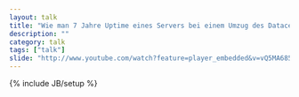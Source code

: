```yaml
---
layout: talk
title: "Wie man 7 Jahre Uptime eines Servers bei einem Umzug des Datacenters rettet."
description: ""
category: talk
tags: ["talk"]
slide: "http://www.youtube.com/watch?feature=player_embedded&v=vQ5MA685ApE"
---
```

{% include JB/setup %}
